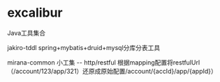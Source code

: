 excalibur
=========

Java工具集合


jakiro-tddl     spring+mybatis+druid+mysql分库分表工具

mirana-common   小工集
  -- http/restful 根据mapping配置将restfulUrl（/account/123/app/321）还原成原始配置/account/{accId}/app/{appId}）
